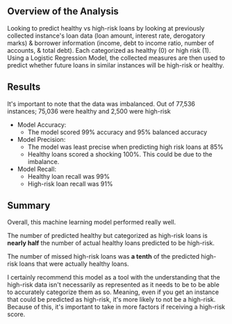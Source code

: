 ## Overview of the Analysis

Looking to predict healthy vs high-risk loans by looking at previously
collected instance's loan data (loan amount, interest rate, derogatory marks) & borrower information (income, debt to income ratio, number of accounts, & total debt). Each categorized as healthy (0) or high risk (1).
Using a Logistic Regression Model, the collected measures are then used to predict whether future loans in similar instances will be high-risk or healthy.


## Results

It's important to note that the data was imbalanced. Out of 77,536 instances; 75,036 were healthy and 2,500 were high-risk

* Model Accuracy: 
  * The model scored 99% accuracy and 95% balanced accuracy
* Model Precision:
  * The model was least precise when predicting high risk loans at 85%
  * Healthy loans scored a shocking 100%. This could be due to the imbalance.
* Model Recall:
  * Healthy loan recall was 99%
  * High-risk loan recall was 91% 


## Summary

Overall, this machine learning model performed really well. 

The number of predicted healthy but categorized as high-risk loans is **nearly half** the number of actual healthy loans predicted to be high-risk.

The number of missed high-risk loans was **a tenth** of the predicted high-risk loans that were actually healthy loans.

I certainly recommend this model as a tool with the understanding that the high-risk data isn't necessarily as represented as it needs to be to be able to accurately categorize them as so. Meaning, even if you get an instance that could be predicted as high-risk, it's more likely to not be a high-risk. Because of this, it's important to take in more factors if receiving a high-risk score. 
